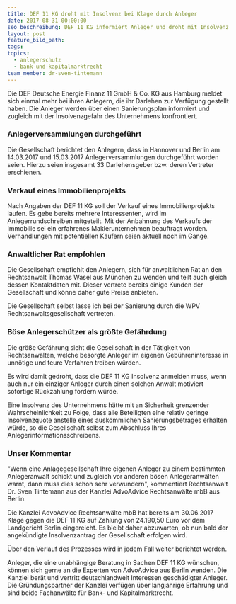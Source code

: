 ```yaml
---
title: DEF 11 KG droht mit Insolvenz bei Klage durch Anleger
date: 2017-08-31 00:00:00
seo_beschreibung: DEF 11 KG informiert Anleger und droht mit Insolvenz
layout: post
feature_bild_path:
tags:
topics:
  - anlegerschutz
  - bank-und-kapitalmarktrecht
team_member: dr-sven-tintemann
---
```



Die DEF Deutsche Energie Finanz 11 GmbH & Co. KG aus Hamburg meldet sich einmal mehr bei ihren Anlegern, die ihr Darlehen zur Verf&uuml;gung gestellt haben. Die Anleger werden &uuml;ber einen Sanierungsplan informiert und zugleich mit der Insolvenzgefahr des Unternehmens konfrontiert.

### Anlegerversammlungen durchgef&uuml;hrt

Die Gesellschaft berichtet den Anlegern, dass in Hannover und Berlin am 14.03.2017 und 15.03.2017 Anlegerversammlungen durchgef&uuml;hrt worden seien. Hierzu seien insgesamt 33 Darlehensgeber bzw. deren Vertreter erschienen.

### Verkauf eines Immobilienprojekts

Nach Angaben der DEF 11 KG soll der Verkauf eines Immobilienprojekts laufen. Es gebe bereits mehrere Interessenten, wird im Anlegerrundschreiben mitgeteilt. Mit der Anbahnung des Verkaufs der Immobilie sei ein erfahrenes Maklerunternehmen beauftragt worden. Verhandlungen mit potentiellen K&auml;ufern seien aktuell noch im Gange.

### Anwaltlicher Rat empfohlen

Die Gesellschaft empfiehlt den Anlegern, sich f&uuml;r anwaltlichen Rat an den Rechtsanwalt Thomas Wasel aus M&uuml;nchen zu wenden und teilt auch gleich dessen Kontaktdaten mit. Dieser vertrete bereits einige Kunden der Gesellschaft und k&ouml;nne daher gute Preise anbieten.

Die Gesellschaft selbst lasse ich bei der Sanierung durch die WPV Rechtsanwaltsgesellschaft vertreten.

### B&ouml;se Anlegersch&uuml;tzer als gr&ouml;&szlig;te Gef&auml;hrdung

Die gr&ouml;&szlig;e Gef&auml;hrung sieht die Gesellschaft in der T&auml;tigkeit von Rechtsanw&auml;lten, welche besorgte Anleger im eigenen Geb&uuml;hreninteresse in unn&ouml;tige und teure Verfahren treiben w&uuml;rden.

Es wird damit gedroht, dass die DEF 11 KG Insolvenz anmelden muss, wenn auch nur ein einziger Anleger durch einen solchen Anwalt motiviert sofortige R&uuml;ckzahlung fordern w&uuml;rde.

Eine Insolvenz des Unternehmens h&auml;tte mit an Sicherheit grenzender Wahrscheinlichkeit zu Folge, dass alle Beteiligten eine relativ geringe Insolvenzquote anstelle eines ausk&ouml;mmlichen Sanierungsbetrages erhalten w&uuml;rde, so die Gesellschaft selbst zum Abschluss Ihres Anlegerinformationsschreibens.

### Unser Kommentar

"Wenn eine Anlagegesellschaft Ihre eigenen Anleger zu einem bestimmten Anlegeranwalt schickt und zugleich vor anderen b&ouml;sen Anlegeranw&auml;lten warnt, dann muss dies schon sehr verwundern", kommentiert Rechtsanwalt Dr. Sven Tintemann aus der Kanzlei AdvoAdvice Rechtsanw&auml;lte mbB aus Berlin.&nbsp;

Die Kanzlei AdvoAdvice Rechtsanw&auml;lte mbB hat bereits am 30.06.2017 Klage gegen die DEF 11 KG auf Zahlung von 24.190,50 Euro vor dem Landgericht Berlin eingereicht. Es bleibt daher abzuwarten, ob nun bald der angek&uuml;ndigte Insolvenzantrag der Gesellschaft erfolgen wird.

&Uuml;ber den Verlauf des Prozesses wird in jedem Fall weiter berichtet werden.

Anleger, die eine unabh&auml;ngige Beratung in Sachen DEF 11 KG w&uuml;nschen, k&ouml;nnen sich gerne an die Experten von AdvoAdvice aus Berlin wenden. Die Kanzlei ber&auml;t und vertritt deutschlandweit Interessen gesch&auml;digter Anleger. Die Gr&uuml;ndungspartner der Kanzlei verf&uuml;gen &uuml;ber langj&auml;hrige Erfahrung und sind beide Fachanw&auml;lte f&uuml;r Bank- und Kapitalmarktrecht.

&nbsp;

&nbsp;

&nbsp;
